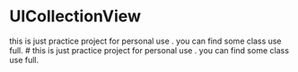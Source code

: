 # UICollectionView
this is just practice project for personal use . you can find some class use full.
#<Sample >
this is just practice project for personal use . you can find some class use full. 
